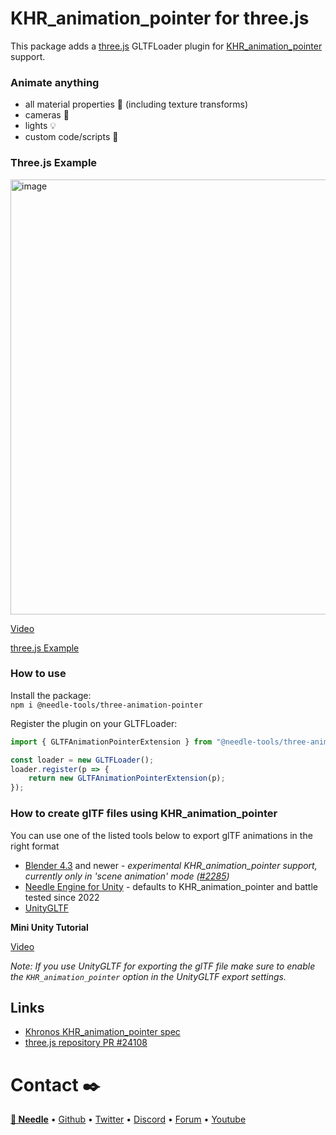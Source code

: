# KHR_animation_pointer for three.js

This package adds a [three.js](https://github.com/mrdoob/three.js) GLTFLoader plugin for [KHR_animation_pointer](https://github.com/KhronosGroup/glTF/tree/main/extensions/2.0/Khronos/KHR_animation_pointer) support.

### Animate anything
- all material properties 💎 (including texture transforms) 
- cameras 🎥
- lights 💡
- custom code/scripts 📄


### Three.js Example
<a href="https://threejs.org/examples/?q=gltf#webgl_loader_gltf_animation_pointer" target="_blank">
<img width="1240" height="696" alt="image" src="https://github.com/user-attachments/assets/baa109d8-974b-4c97-9ae9-31a4391e651b" />
</a>

[Video](https://github.com/user-attachments/assets/13fe4102-00ee-430f-9a17-9611fa543f77)

[three.js Example](https://threejs.org/examples/?q=gltf#webgl_loader_gltf_animation_pointer)



### How to use

Install the package:   
`npm i @needle-tools/three-animation-pointer`


Register the plugin on your GLTFLoader:  

```js
import { GLTFAnimationPointerExtension } from "@needle-tools/three-animation-pointer"

const loader = new GLTFLoader();
loader.register(p => {
    return new GLTFAnimationPointerExtension(p);
});
```

### How to create glTF files using KHR_animation_pointer 

You can use one of the listed tools below to export glTF animations in the right format

- [Blender 4.3](https://www.blender.org/) and newer - *experimental KHR_animation_pointer support, currently only in 'scene animation' mode ([#2285](https://github.com/KhronosGroup/glTF-Blender-IO/issues/2285))*
- [Needle Engine for Unity](https://engine.needle.tools/docs/unity/) - defaults to KHR_animation_pointer and battle tested since 2022
- [UnityGLTF](https://github.com/KhronosGroup/UnityGLTF)


**Mini Unity Tutorial**

[Video](https://github.com/user-attachments/assets/e118a33d-9725-4313-b1d4-b4dbfc7a5a48)

*Note: If you use UnityGLTF for exporting the glTF file make sure to enable the `KHR_animation_pointer` option in the UnityGLTF export settings.*



## Links

- [Khronos KHR_animation_pointer spec](https://github.com/KhronosGroup/glTF/tree/main/extensions/2.0/Khronos/KHR_animation_pointer)
- [three.js repository PR #24108](https://github.com/mrdoob/three.js/pull/24108)



# Contact ✒️
<b>[🌵 Needle](https://needle.tools)</b> • 
[Github](https://github.com/needle-tools) • 
[Twitter](https://twitter.com/NeedleTools) • 
[Discord](https://discord.needle.tools) • 
[Forum](https://forum.needle.tools) • 
[Youtube](https://www.youtube.com/@needle-tools)
